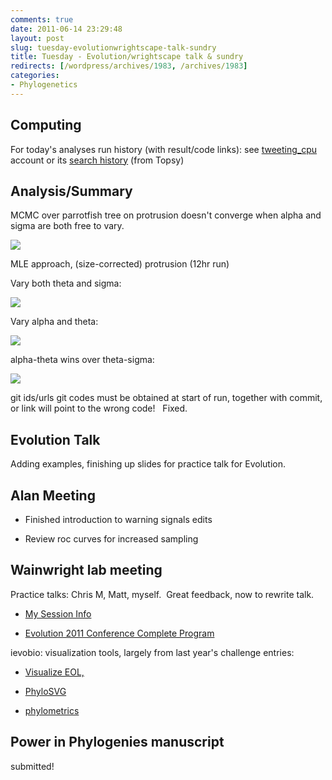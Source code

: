 ```yaml
---
comments: true
date: 2011-06-14 23:29:48
layout: post
slug: tuesday-evolutionwrightscape-talk-sundry
title: Tuesday - Evolution/wrightscape talk & sundry
redirects: [/wordpress/archives/1983, /archives/1983]
categories:
- Phylogenetics
---
```


## Computing


For today's analyses run history (with result/code links): see [tweeting_cpu](http://twitter.com/#!/search/tweeting_cpu) account or its [search history](http://topsy.com/s?type=tweet&mintime=1308034800&maxtime=1308121200&q=from%3Atweeting_cpu) (from Topsy)


## Analysis/Summary


MCMC over parrotfish tree on protrusion doesn't converge when alpha and sigma are both free to vary.

![]( http://farm4.staticflickr.com/3296/5834498302_5c64b8e047_o.png )


MLE approach, (size-corrected) protrusion (12hr run)

Vary both theta and sigma:

![]( http://farm6.staticflickr.com/5274/5835165136_aa9b08f95b_o.png )


Vary alpha and theta:

![]( http://farm3.staticflickr.com/2546/5835164312_8208fba174_o.png )


alpha-theta wins over theta-sigma:

![]( http://farm6.staticflickr.com/5038/5835163592_db36ffc457_o.png )


git ids/urls git codes must be obtained at start of run, together with commit, or link will point to the wrong code!   Fixed.


## Evolution Talk


Adding examples, finishing up slides for practice talk for Evolution.


## Alan Meeting





	
  * Finished introduction to warning signals edits

	
  * Review roc curves for increased sampling




## Wainwright lab meeting


Practice talks: Chris M, Matt, myself.  Great feedback, now to rewrite talk.



	
  * [My Session Info](http://www.evolutionmeeting.org/engine/search/index.php?func=session&session=075)

	
  * [Evolution 2011 Conference Complete Program](http://www.evolutionmeeting.org/engine/search/index.php?func=program&program=0#results)


ievobio: visualization tools, largely from last year's challenge entries:

	
  * [Visualize EOL, ](http://synthesis.eol.org/media/treemap/#HOME)

	
  * [PhyloSVG](http://www.jsphylosvg.com/)

	
  * [phylometrics](http://phylometrics.com/)




## Power in Phylogenies manuscript


submitted!
